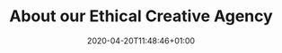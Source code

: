 ---
date: 2020-04-20T11:48:46+01:00
weight: 1
title: About our Ethical Creative Agency
description: Because we only do work we believe in, we bring a level of commitment you won’t find anywhere else — and that means great results for you.
heading: Big heart, huge&nbsp;results
intro: We’re genuine, caring human beings who’ve chosen to use our skills to make the world a little better.
cover_img: images/27-02-23-Kind3398.jpg
banner_images:
  - img: images/27-02-23-Kind3398.jpg
    alt: The Kind team
  - img: images/strategy-notes.jpg
    alt: Pam and Michelle in a strategy workshop
  - img: images/27-02-23-Kind3662.jpg
    alt: High-level view of three people around a wooden table, looking at digital designs of Backlit Gallery website on a laptop and a tablet
stat_block:
  heading: Truly impact-driven
  #description: We’re genuine, caring human beings who’ve chosen to use our skills to make the world a bit better.
  img: images/mat-and-michelle.jpg
  alt: Mat and Michelle, Kind's leadership team
  stats:
    - pay-gap
    - socially-reponsible
    - 28-percent
    - gender-neutral
  cta:
    url: /about/our-impact
    text: Our impact
menu: main
linktitle: About

large_hero: true
social_img: images/27-02-23-Kind3398.jpg
clients:
  items:
#    - name: Papyrus
#      icon: logo-papyrus
    - name: UNESCO
      icon: unesco-logo
    - name: Rewilding Britain
      icon: rwb-logo
    - name: Artswork
      icon: logo-artswork
    - name: The Wilderness Project
      icon: logo-twp
    - name: Base 51
      icon: logo-base51
    - name: The Rivers Trust
      icon: rt-logo
    - name: Bookmark Reading
      icon: logo-bookmark
    - name: Chapter
      icon: chapter-logo
    - name: Backlit Gallery
      icon: backlit-logo
    - name: The V&A
      icon: va-logo
    - name: Algrano
      icon: algrano-logo
    - name: Sheffield Hallam University
      icon: shu-logo
  cta:
    url: /work
    text: Our work
---